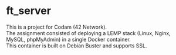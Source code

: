 # ft_server

This is a project for Codam (42 Network). <br>
The assignment consisted of deploying a LEMP stack (Linux, Nginx, MySQL, phpMyAdmin) in a single Docker container. <br>
This container is built on Debian Buster and supports SSL.
